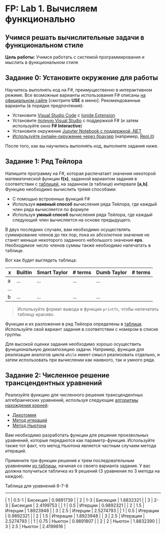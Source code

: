# FP: Lab 1. Вычисляем функционально

## Учимся решать вычислительные задачи в функциональном стиле

**Цель работы:** Учимся работать с системой программирования и мыслить в функциональном стиле  

## Задание 0: Установите окружение для работы

Научитесь выполнять код на F#, преимущественно в интерактивном режиме. Все возможные варианты использования F# описаны [на официальном сайте](https://fsharp.org/) [смотрите **USE** в меню]. Рекомендованные варианты (в порядке предпочтения):
* Установите [Visual Studio Code](https://code.visualstudio.com/) с [Ionide Extension](http://ionide.io/)
* Установите [полную Visual Studio](http://visualstudio.com) с поддержкой F# (и затем используйте окно **F# Interactive**)
* Установите окружение [Jupyter Notebook с поддержкой .NET](https://github.com/dotnet/interactive/blob/main/docs/NotebooksLocalExperience.md)
* [Используйте онлайн-окружение через браузер](https://fsharp.org/use/browser/) (например, [Repl.it](http://repl.it))

После того, как вы научились выполнять код, выполните задания ниже.

## Задание 1: Ряд Тейлора 

Напишите программу на F#, которая распечатает значения некоторой математической функции **f(x)**, заданной вариантом задания в соответствии с [таблицей](Lab1.pdf), на заданном (в таблице) интервале **[a,b]**. Функцию необходимо вычислить тремя способами:

 * С помощью встроенных функций F#
 * Используя **наивный способ** вычисления ряда Тейлора, где каждый член ряда вычисляется по формуле
 * Используя **умный способ** вычисления ряда Тейлора, где каждый следующий член вычисляется на основе предыдущего.

В двух последних случаях, вам необходимо осуществлять суммирование членов до тех пор, пока их абсолютное значение не станет меньше некоторого заданного небольшого значения **eps**. Необходимое число членов суммы также необходимо напечатать в таблице.

Вот как будет выглядеть таблица:

| x | Builtin | Smart Taylor | # terms | Dumb Taylor | # terms |
|---|---------|--------------|---------|-------------|---------|
| a | ... | ... | ... | ... |
| ... |
| b | ... | ... | ... | ... |

> Используйте формат вывода в функции `printfn`, чтобы напечатать таблицу красиво.

Функции и их разложения в ряд Тейлора определены в [таблице](Lab1.pdf). Используйте свой вариант задания в соответствии с номером в списке группы.

Для высокой оценки задания необходимо хорошо осуществить функциональную декомпозицию задачи. Например, функции для реализации аналогов цикла `while` имеет смысл реализовать отдельно, и затем использовать при вычислении как наивного, так и умного ряда.

## Задание 2: Численное решение трансцендентных уравнений

Реализуйте функцию для численного решения трансцендентных алгебраических уравнений, используя следующие [алгоритмы нахождения корней](https://en.wikipedia.org/wiki/Root-finding_algorithms): 

 * [Дихотомия](https://en.wikipedia.org/wiki/Bisection_method)
 * [Метод итераций](http://www.simumath.com/library/book.html?code=Alg_Equations_Iterations)
 * [Метод Ньютона](https://en.wikipedia.org/wiki/Newton%27s_method)

Вам необходимо разработать функции для решения произвольных уравнений, которые передаются как параметр-функция. Используйте также тот факт, что метод Ньютона является частным случаем метода итераций. 

Примените три функции решения к трем последовательным уравнениям [из таблицы](Lab1.pdf), начиная со своего варианта задания. У вас должна получиться табличка из 9 решений (3 уравнения по 3 метода на каждое).

Таблица для уравнений 6-7-8

--------------------------------------------------------------
| 1                | 0.5-1         | Бисекция   | 0.9891739  |
| 2                | 1-3           | Бисекция   | 1.8832321  |
| 3                | 2-3           | Бисекция   | 2.4199753  |
| 1                | 0.5           | Итерции    | 0.9892321  |
| 2                | 1.5           | Итерции    | 1.8923948  |
| 3                | 2.5           | Итерции    | 2.5274793  |
| 1                | 0.5           | Итерации   | 0.9892321  |
| 2                | 1.5           | Итерации   | 1.8923948  |
| 3                | 2.5           | Итерации   | 2.5274793  |
| 1                | 0.75          | Ньютон     | 0.9891807  |
| 2                | 2             | Ньютон     | 1.8832390  |
| 3                | 2.5           | Ньютон     | 2.4199816  |
